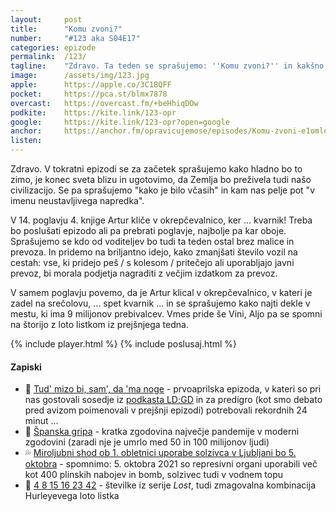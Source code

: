 ```yaml
---
layout: 	post
title:  	"Komu zvoni?"
number: 	"#123 aka S04E17"
categories:	epizode
permalink:	/123/
tagline: 	"Zdravo. Ta teden se sprašujemo: ''Komu zvoni?'' in kakšno zvezo ima to s listkom za srečolov. In kako je ime šefu okrepčevalnice."
image:		/assets/img/123.jpg
apple:		https://apple.co/3C18QFF
pocket:		https://pca.st/blmx7878
overcast:	https://overcast.fm/+beHhiqDOw
podkite:	https://kite.link/123-opr
google:		https://kite.link/123-opr?open=google
anchor:		https://anchor.fm/opravicujemose/episodes/Komu-zvoni-e1omloq
listen:		
---
```


Zdravo. V tokratni epizodi se za začetek sprašujemo kako hladno bo to zimo, je konec sveta blizu in ugotovimo, da Zemlja bo preživela tudi našo civilizacijo. Se pa sprašujemo "kako je bilo včasih" in kam nas pelje pot "v imenu neustavljivega napredka". 

V 14. poglavju 4. knjige Artur kliče v okrepčevalnico, ker ... kvarnik! Treba bo poslušati epizodo ali pa prebrati poglavje, najbolje pa kar oboje. Sprašujemo se kdo od voditeljev bo tudi ta teden ostal brez malice in prevoza. In pridemo na briljantno idejo, kako zmanjšati število vozil na cestah: vse, ki pridejo peš / s kolesom / pritečejo ali uporabljajo javni prevoz, bi morala podjetja nagraditi z večjim izdatkom za prevoz. 

V samem poglavju povemo, da je Artur klical v okrepčevalnico, v kateri je zadel na srečolovu, ... spet kvarnik ... in se sprašujemo kako najti dekle v mestu, ki ima 9 milijonov prebivalcev. Vmes pride še Vini, Aljo pa se spomni na štorijo z loto listkom iz prejšnjega tedna. 

{% include player.html %}
{% include poslusaj.html %}

<!--break-->

#### Zapiski

- 🥰 [Tud' mizo bi, sam', da 'ma noge](https://opravicujemo.se/097/) - prvoaprilska epizoda, v kateri so pri nas gostovali sosedje iz [podkasta LD;GD](https://metinalista.si/category/ldgd/) in za predigro (kot smo debato pred avizom poimenovali v prejšnji epizodi) potrebovali rekordnih 24 minut ... 
- 🤧 [Španska gripa](https://www.youtube.com/watch?v=4H2S97URb_w) - kratka zgodovina največje pandemije v moderni zgodovini (zaradi nje je umrlo med 50 in 100 milijonov ljudi)
- 💦 [Miroljubni shod ob 1. obletnici uporabe solzivca v Ljubljani bo 5. oktobra](https://www.24ur.com/novice/slovenija/policija-na-protestih-pridrzala-25-oseb-uporabila-solzivec-in-penaste-naboje.html) - spomnimo: 5. oktobra 2021 so represivni organi uporabili več kot 400 plinskih nabojev in bomb, solzivec tudi v vodnem topu 
- 🎲 [4 8 15 16 23 42](https://lostpedia.fandom.com/wiki/The_Numbers) - številke iz serije _Lost_, tudi zmagovalna kombinacija Hurleyevega loto listka